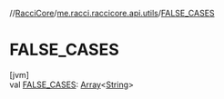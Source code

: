 //[RacciCore](../../index.md)/[me.racci.raccicore.api.utils](index.md)/[FALSE_CASES](-f-a-l-s-e_-c-a-s-e-s.md)

# FALSE_CASES

[jvm]\
val [FALSE_CASES](-f-a-l-s-e_-c-a-s-e-s.md): [Array](https://kotlinlang.org/api/latest/jvm/stdlib/kotlin/-array/index.html)&lt;[String](https://kotlinlang.org/api/latest/jvm/stdlib/kotlin/-string/index.html)&gt;

